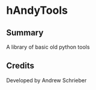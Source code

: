# hAndyTools

## Summary

A library of basic old python tools

## Credits

Developed by Andrew Schrieber